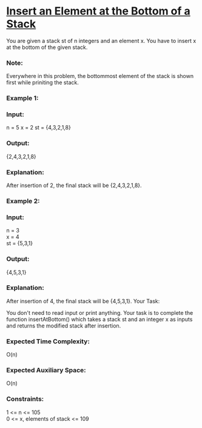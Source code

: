 <h1><a href="https://www.geeksforgeeks.org/problems/insert-an-element-at-the-bottom-of-a-stack/1?itm_source=geeksforgeeks&itm_medium=article&itm_campaign=practice_card">Insert an Element at the Bottom of a Stack</a></h1>

You are given a stack st of n integers and an element x. You have to insert x at the bottom of the given stack. 

<h3>Note:</h3> Everywhere in this problem, the bottommost element of the stack is shown first while priniting the stack.

<h3>Example 1:</h3>

<h3>Input:</h3>
n = 5
x = 2
st = {4,3,2,1,8}
<h3>Output:</h3>
{2,4,3,2,1,8}
<h3>Explanation:</h3>
After insertion of 2, the final stack will be {2,4,3,2,1,8}.
<h3>Example 2:</h3>

<h3>Input:</h3>
n = 3<br>
x = 4<br>
st = {5,3,1}<br>
<h3>Output:</h3>
{4,5,3,1}
<h3>Explanation:</h3>
After insertion of 4, the final stack will be {4,5,3,1}.
Your Task:

You don't need to read input or print anything. Your task is to complete the function insertAtBottom() which takes a stack st and an integer x as inputs and returns the modified stack after insertion.

<h3>Expected Time Complexity:</h3> O(n)
<h3>Expected Auxiliary Space:</h3> O(n)

<h3>Constraints:</h3>
1 <= n <= 105<br>
0 <= x, elements of stack <= 109<br>
